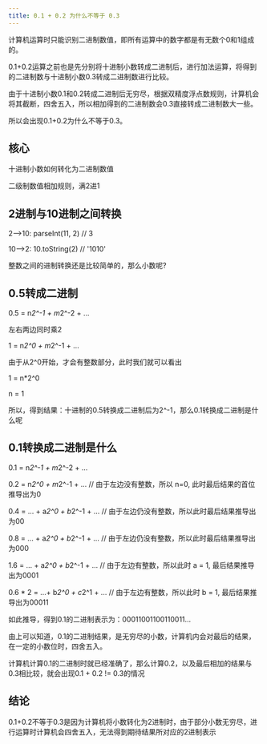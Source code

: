 ```yaml
---
title: 0.1 + 0.2 为什么不等于 0.3
---
```


计算机运算时只能识别二进制数值，即所有运算中的数字都是有无数个0和1组成的。

0.1+0.2运算之前也是先分别将十进制小数转成二进制后，进行加法运算，将得到的二进制数与十进制小数0.3转成二进制数进行比较。

由于十进制小数0.1和0.2转成二进制后无穷尽，根据双精度浮点数规则，计算机会将其截断，四舍五入，所以相加得到的二进制数会0.3直接转成二进制数大一些。

所以会出现0.1+0.2为什么不等于0.3。

## 核心

十进制小数如何转化为二进制数值

二级制数值相加规则，满2进1

## 2进制与10进制之间转换

2——>10: parseInt(11, 2)  // 3

10——>2: 10.toString(2)   // '1010'

整数之间的进制转换还是比较简单的，那么小数呢?

## 0.5转成二进制

0.5 = n*2^-1 + m*2^-2 + ...

左右两边同时乘2

1 = n*2^0 + m*2^-1 + ...

由于从2^0开始，才会有整数部分，此时我们就可以看出

1 = n*2^0

n = 1

所以，得到结果：十进制的0.5转换成二进制后为2^-1，那么0.1转换成二进制是什么呢

## 0.1转换成二进制是什么

0.1 = n*2^-1 + m*2^-2 + ...

0.2 = n*2^0 + m*2^-1 + ...   // 由于左边没有整数，所以 n=0, 此时最后结果的首位推导出为0

0.4 = ... + a*2^0 + b*2^-1 + ...  // 由于左边仍没有整数，所以此时最后结果推导出为00

0.8 = ... + a*2^0 + b*2^-1 + ...  // 由于左边仍没有整数，所以此时最后结果推导出为000

1.6 = ... + a*2^0 + b*2^-1 + ...  // 由于左边有整数，所以此时 a = 1, 最后结果推导出为0001

0.6 * 2 = ...+ b*2^0 + c*2^1 + ...  // 由于左边有整数，所以此时 b = 1, 最后结果推导出为00011

如此推导，得到0.1的二进制表示为：00011001100110011...

由上可以知道，0.1的二进制结果，是无穷尽的小数，计算机内会对最后的结果，在一定的小数位时，四舍五入。

计算机计算0.1的二进制时就已经准确了，那么计算0.2，以及最后相加的结果与0.3相比较，就会出现0.1 + 0.2 != 0.3的情况

## 结论

0.1+0.2不等于0.3是因为计算机将小数转化为2进制时，由于部分小数无穷尽，进行运算时计算机会四舍五入，无法得到期待结果所对应的2进制表示
